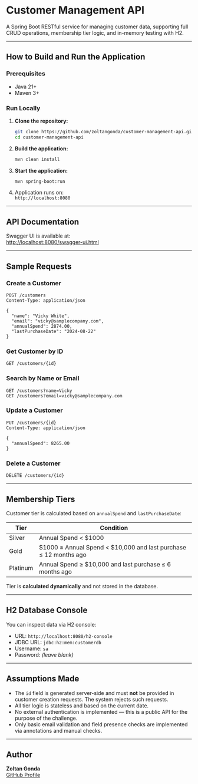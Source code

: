 # Customer Management API

A Spring Boot RESTful service for managing customer data, supporting full CRUD operations, membership tier logic, and in-memory testing with H2.

---

## How to Build and Run the Application

### Prerequisites

- Java 21+
- Maven 3+

### Run Locally

1. **Clone the repository:**

   ```bash
   git clone https://github.com/zoltangonda/customer-management-api.git
   cd customer-management-api
   ```

2. **Build the application:**

   ```bash
   mvn clean install
   ```

3. **Start the application:**

   ```bash
   mvn spring-boot:run
   ```

4. Application runs on:\
   `http://localhost:8080`

---

## API Documentation

Swagger UI is available at:\
[http://localhost:8080/swagger-ui.html](http://localhost:8080/swagger-ui.html)

---

## Sample Requests

### Create a Customer

```http
POST /customers
Content-Type: application/json

{
  "name": "Vicky White",
  "email": "vicky@samplecompany.com",
  "annualSpend": 2874.00,
  "lastPurchaseDate": "2024-08-22"
}
```

### Get Customer by ID

```http
GET /customers/{id}
```

### Search by Name or Email

```http
GET /customers?name=Vicky
GET /customers?email=vicky@samplecompany.com
```

### Update a Customer

```http
PUT /customers/{id}
Content-Type: application/json

{
  "annualSpend": 8265.00
}
```

### Delete a Customer

```http
DELETE /customers/{id}
```

---

## Membership Tiers

Customer tier is calculated based on `annualSpend` and `lastPurchaseDate`:

| Tier     | Condition                                                          |
| -------- | ------------------------------------------------------------------ |
| Silver   | Annual Spend < \$1000                                              |
| Gold     | \$1000 ≤ Annual Spend < \$10,000 and last purchase ≤ 12 months ago |
| Platinum | Annual Spend ≥ \$10,000 and last purchase ≤ 6 months ago           |

Tier is **calculated dynamically** and not stored in the database.

---

## H2 Database Console

You can inspect data via H2 console:

- URL: `http://localhost:8080/h2-console`
- JDBC URL: `jdbc:h2:mem:customerdb`
- Username: `sa`
- Password: *(leave blank)*

---

## Assumptions Made

- The `id` field is generated server-side and must **not** be provided in customer creation requests. The system rejects such requests.
- All tier logic is stateless and based on the current date.
- No external authentication is implemented — this is a public API for the purpose of the challenge.
- Only basic email validation and field presence checks are implemented via annotations and manual checks.

---

## Author

**Zoltan Gonda**\
[GitHub Profile](https://github.com/zoltangonda)
